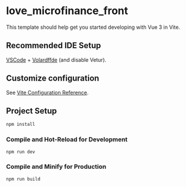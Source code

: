 # love_microfinance_front

This template should help get you started developing with Vue 3 in Vite.

## Recommended IDE Setup

[VSCode](https://code.visualstudio.com/) + [Volardffde](https://marketplace.visualstudio.com/items?itemName=Vue.volar) (and disable Vetur).

## Customize configuration

See [Vite Configuration Reference](https://vitejs.dev/config/).

## Project Setup

```sh
npm install
```

### Compile and Hot-Reload for Development

```sh
npm run dev
```

### Compile and Minify for Production

```sh
npm run build
```
